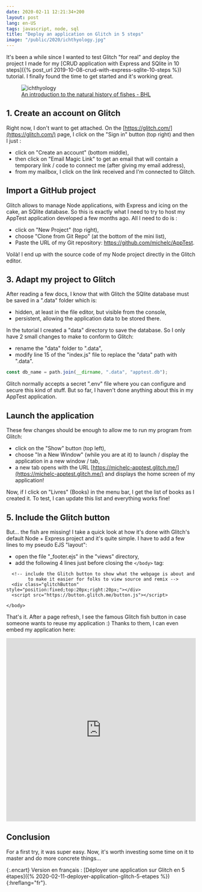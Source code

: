 ```yaml
---
date: 2020-02-11 12:21:34+200
layout: post
lang: en-US
tags: javascript, node, sql
title: "Deploy an application on Glitch in 5 steps"
image: "/public/2020/ichthyology.jpg"
---
```


It's been a while since I wanted to test Glitch "for real" and deploy the project I made for my [CRUD application with Express and SQlite in 10 steps]({% post_url 2019-10-08-crud-with-express-sqlite-10-steps %}) tutorial. I finally found the time to get started and it's working great.

<figure>
  <img src="{{ page.image }}" alt="ichthyology" />
  <figcaption>
    <a href="https://www.biodiversitylibrary.org/page/9665742">An introduction to the natural history of fishes - BHL</a>
  </figcaption>
</figure>


## 1. Create an account on Glitch

Right now, I don't want to get attached. On the [https://glitch.com/](https://glitch.com/) page, I click on the "Sign in" button (top right) and then I just :

* click on "Create an account" (bottom middle),
* then click on "Email Magic Link" to get an email that will contain a temporary link / code to connect me (after giving my email address),
* from my mailbox, I click on the link received and I'm connected to Glitch.


## Import a GitHub project

Glitch allows to manage Node applications, with Express and icing on the cake, an SQlite database. So this is exactly what I need to try to host my AppTest application developed a few months ago. All I need to do is :

* click on "New Project" (top right),
* choose "Clone from Git Repo" (at the bottom of the mini list),
* Paste the URL of my Git repository: https://github.com/michelc/AppTest.

Voilà! I end up with the source code of my Node project directly in the Glitch editor.


## 3. Adapt my project to Glitch

After reading a few docs, I know that with Glitch the SQlite database must be saved in a ".data" folder which is:

* hidden, at least in the file editor, but visible from the console,
* persistent, allowing the application data to be stored there.

In the tutorial I created a "data" directory to save the database. So I only have 2 small changes to make to conform to Glitch:

* rename the "data" folder to ".data",
* modify line 15 of the "index.js" file to replace the "data" path with ".data".

```javascript
const db_name = path.join(__dirname, ".data", "apptest.db");
```

Glitch normally accepts a secret ".env" file where you can configure and secure this kind of stuff. But so far, I haven't done anything about this in my AppTest application.


## Launch the application

These few changes should be enough to allow me to run my program from Glitch:

* click on the "Show" button (top left),
* choose "In a New Window" (while you are at it) to launch / display the application in a new window / tab,
* a new tab opens with the URL [https://michelc-apptest.glitch.me/](https://michelc-apptest.glitch.me/) and displays the home screen of my application!

Now, if I click on "Livres" (Books) in the menu bar, I get the list of books as I created it. To test, I can update this list and everything works fine!


## 5. Include the Glitch button

But... the fish are missing! I take a quick look at how it's done with Glitch's default Node + Express project and it's quite simple. I have to add a few lines to my pseudo EJS "layout":

* open the file "_footer.ejs" in the "views" directory,
* add the following 4 lines just before closing the `</body>` tag:

```erb
  <!-- include the Glitch button to show what the webpage is about and
        to make it easier for folks to view source and remix -->
  <div class="glitchButton" style="position:fixed;top:20px;right:20px;"></div>
  <script src="https://button.glitch.me/button.js"></script>

</body>
```

That's it. After a page refresh, I see the famous Glitch fish button in case someone wants to reuse my application :) Thanks to them, I can even embed my application here:

<div class="glitch-embed-wrap" style="height: 486px; width: 100%;">
  <iframe
    allow="geolocation; microphone; camera; midi; encrypted-media"
    src="https://glitch.com/embed/#!/embed/michelc-apptest?previewSize=100&previewFirst=true&sidebarCollapsed=true"
    alt="michelc-apptest on Glitch"
    style="height: 100%; width: 100%; border: 0;">
  </iframe>
</div>


## Conclusion

For a first try, it was super easy. Now, it's worth investing some time on it to master and do more concrete things...

{:.encart}
Version en français : [Déployer une application sur Glitch en 5 étapes]({% 2020-02-11-deployer-application-glitch-5-etapes %}){:hreflang="fr"}.
